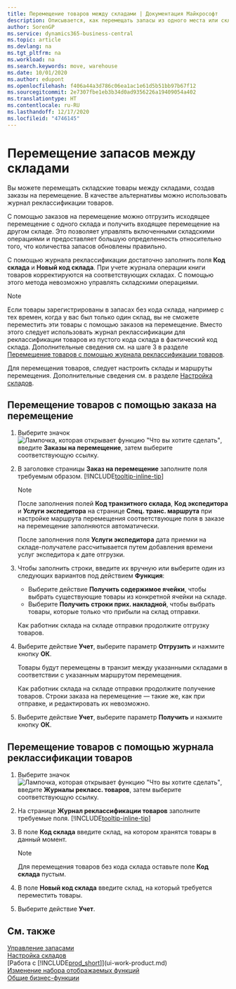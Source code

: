 ```yaml
---
title: Перемещение товаров между складами | Документация Майкрософт
description: Описывается, как перемещать запасы из одного места или склада в другое место или склад с помощью журнала реклассификации или заказов на перемещение.
author: SorenGP
ms.service: dynamics365-business-central
ms.topic: article
ms.devlang: na
ms.tgt_pltfrm: na
ms.workload: na
ms.search.keywords: move, warehouse
ms.date: 10/01/2020
ms.author: edupont
ms.openlocfilehash: f406a44a3d786c06ea1ac1e61d5b51bb97b67f12
ms.sourcegitcommit: 2e7307fbe1eb3b34d0ad9356226a19409054a402
ms.translationtype: HT
ms.contentlocale: ru-RU
ms.lasthandoff: 12/17/2020
ms.locfileid: "4746145"
---
```

# <a name="transfer-inventory-between-locations"></a>Перемещение запасов между складами
Вы можете перемещать складские товары между складами, создав заказы на перемещение. В качестве альтернативы можно использовать журнал реклассификации товаров.

С помощью заказов на перемещение можно отгрузить исходящее перемещение с одного склада и получить входящее перемещение на другом складе. Это позволяет управлять включенными складскими операциями и предоставляет большую определенность относительно того, что количества запасов обновлены правильно.

С помощью журнала реклассификации достаточно заполнить поля **Код склада** и **Новый код склада**. При учете журнала операции книги товаров корректируются на соответствующих складах. С помощью этого метода невозможно управлять складскими операциями.

> [!NOTE]  
>   Если товары зарегистрированы в запасах без кода склада, например с тех времен, когда у вас был только один склад, вы не сможете переместить эти товары с помощью заказов на перемещение. Вместо этого следует использовать журнал реклассификации для реклассификации товаров из пустого кода склада в фактический код склада.  Дополнительные сведения см. на шаге 3 в разделе [Перемещение товаров с помощью журнала реклассификации товаров](inventory-how-transfer-between-locations.md#to-transfer-items-with-the-item-reclassification-journal).

Для перемещения товаров, следует настроить склады и маршруты перемещения. Дополнительные сведения см. в разделе [Настройка складов](inventory-how-setup-locations.md).

## <a name="to-transfer-items-with-a-transfer-order"></a>Перемещение товаров с помощью заказа на перемещение
1. Выберите значок ![Лампочка, которая открывает функцию "Что вы хотите сделать"](media/ui-search/search_small.png "Что вы хотите сделать"), введите **Заказы на перемещение**, затем выберите соответствующую ссылку.
2. В заголовке страницы **Заказ на перемещение** заполните поля требуемым образом. [!INCLUDE[tooltip-inline-tip](includes/tooltip-inline-tip_md.md)]

    > [!NOTE]  
    >   После заполнения полей **Код транзитного склада**, **Код экспедитора** и **Услуги экспедитора** на странице **Спец. транс. маршрута** при настройке маршрута перемещения соответствующие поля в заказе на перемещение заполняются автоматически.

    После заполнения поля **Услуги экспедитора** дата приемки на складе-получателе рассчитывается путем добавления времени услуг экспедитора к дате отгрузки.

3. Чтобы заполнить строки, введите их вручную или выберите один из следующих вариантов под действием **Функция**:
    - Выберите действие **Получить содержимое ячейки**, чтобы выбрать существующие товары из конкретной ячейки на складе.
    - Выберите **Получить строки прих. накладной**, чтобы выбрать товары, которые только что прибыли на склад отправки.   

    Как работник склада на складе отправки продолжите отгрузку товаров.
4. Выберите действие **Учет**, выберите параметр **Отгрузить** и нажмите кнопку **ОК**.

    Товары будут перемещены в транзит между указанными складами в соответствии с указанным маршрутом перемещения.

    Как работник склада на складе отправки продолжите получение товаров. Строки заказа на перемещение — такие же, как при отправке, и редактировать их невозможно.
5. Выберите действие **Учет**, выберите параметр **Получить** и нажмите кнопку **ОК**.

## <a name="to-transfer-items-with-the-item-reclassification-journal"></a>Перемещение товаров с помощью журнала реклассификации товаров
1. Выберите значок ![Лампочка, которая открывает функцию "Что вы хотите сделать"](media/ui-search/search_small.png "Что вы хотите сделать"), введите **Журналы рекласс. товаров**, затем выберите соответствующую ссылку.
2. На странице **Журнал реклассификации товаров** заполните требуемые поля. [!INCLUDE[tooltip-inline-tip](includes/tooltip-inline-tip_md.md)]
3. В поле **Код склада** введите склад, на котором хранятся товары в данный момент.

    > [!NOTE]  
    >   Для перемещения товаров без кода склада оставьте поле **Код склада** пустым.
4. В поле **Новый код склада** введите склад, на который требуется переместить товары.
5. Выберите действие **Учет**.

## <a name="see-also"></a>См. также
[Управление запасами](inventory-manage-inventory.md)  
[Настройка складов](inventory-how-setup-locations.md)  
[Работа с [!INCLUDE[prod_short](includes/prod_short.md)]](ui-work-product.md)  
[Изменение набора отображаемых функций](ui-experiences.md)  
[Общие бизнес-функции](ui-across-business-areas.md)
